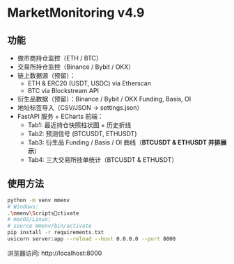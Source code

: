 # MarketMonitoring v4.9

## 功能
- 做市商持仓监控（ETH / BTC）
- 交易所持仓监控（Binance / Bybit / OKX）
- 链上数据源（预留）：
  - ETH & ERC20 (USDT, USDC) via Etherscan
  - BTC via Blockstream API
- 衍生品数据（预留）：Binance / Bybit / OKX Funding, Basis, OI
- 地址标签导入（CSV/JSON → settings.json）
- FastAPI 服务 + ECharts 前端：
  - Tab1: 最近持仓快照柱状图 + 历史折线
  - Tab2: 预测信号 (BTCUSDT, ETHUSDT)
  - Tab3: 衍生品 Funding / Basis / OI 曲线（**BTCUSDT & ETHUSDT 并排展示**）
  - Tab4: 三大交易所挂单统计（BTCUSDT & ETHUSDT）

## 使用方法
```bash
python -m venv mmenv
# Windows:
.\mmenv\Scriptsctivate
# macOS/Linux:
# source mmenv/bin/activate
pip install -r requirements.txt
uvicorn server:app --reload --host 0.0.0.0 --port 8000
```
浏览器访问: http://localhost:8000
